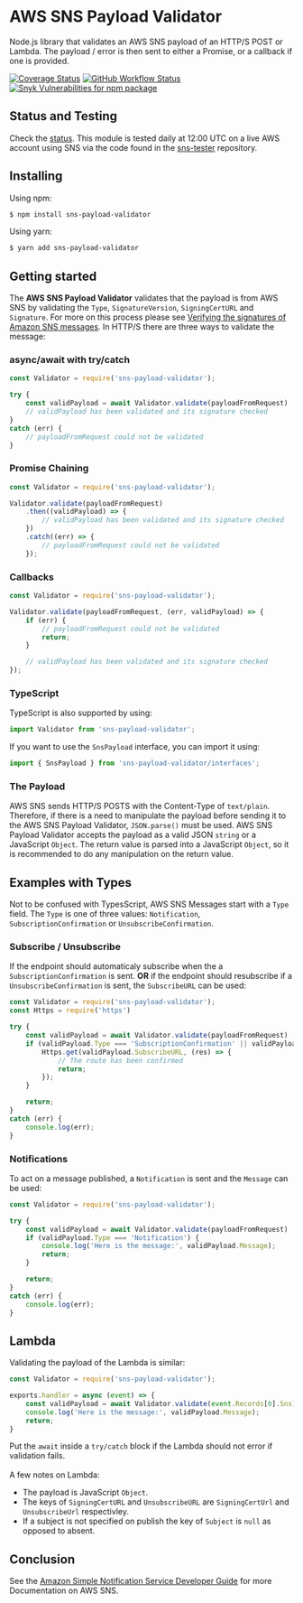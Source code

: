 # AWS SNS Payload Validator
Node.js library that validates an AWS SNS payload of an HTTP/S POST or Lambda. The payload / error is then sent to either a Promise, or a callback if one is provided.

[![Coverage Status](https://coveralls.io/repos/github/devinstewart/sns-payload-validator/badge.svg?branch=main)](https://coveralls.io/github/devinstewart/sns-payload-validator?branch=main)
[![GitHub Workflow Status](https://img.shields.io/github/workflow/status/devinstewart/sns-payload-validator/ci)](https://github.com/devinstewart/sns-payload-validator/actions?query=workflow%3Aci+branch%3Amain)
[![Snyk Vulnerabilities for npm package](https://img.shields.io/snyk/vulnerabilities/npm/sns-payload-validator)](https://snyk.io/test/npm/sns-payload-validator)

## Status and Testing
Check the [status](https://github.com/devinstewart/sns-tester/blob/main/status).  This module is tested daily at 12:00 UTC on a live AWS account using SNS via the code found in the [sns-tester](https://github.com/devinstewart/sns-tester) repository.
## Installing
Using npm:
```bash
$ npm install sns-payload-validator
```
Using yarn:
```bash
$ yarn add sns-payload-validator
```

## Getting started
The **AWS SNS Payload Validator** validates that the payload is from AWS SNS by validating the `Type`, `SignatureVersion`, `SigningCertURL` and `Signature`.  For more on this process please see [Verifying the signatures of Amazon SNS messages](https://docs.aws.amazon.com/sns/latest/dg/sns-verify-signature-of-message.html). In HTTP/S there are three ways to validate the message:

### async/await with try/catch
```javascript
const Validator = require('sns-payload-validator');

try {
    const validPayload = await Validator.validate(payloadFromRequest)
    // validPayload has been validated and its signature checked
}
catch (err) {
    // payloadFromRequest could not be validated
}
```

### Promise Chaining
```javascript
const Validator = require('sns-payload-validator');

Validator.validate(payloadFromRequest)
    .then((validPayload) => {
        // validPayload has been validated and its signature checked
    })
    .catch((err) => {
        // payloadFromRequest could not be validated
    });
```

### Callbacks
```javascript
const Validator = require('sns-payload-validator');

Validator.validate(payloadFromRequest, (err, validPayload) => {
    if (err) {
        // payloadFromRequest could not be validated
        return;
    }

    // validPayload has been validated and its signature checked
});
```

### TypeScript
TypeScript is also supported by using:
```typescript
import Validator from 'sns-payload-validator';
```

If you want to use the `SnsPayload` interface, you can import it using:
```typescript
import { SnsPayload } from 'sns-payload-validator/interfaces';
```

### The Payload
AWS SNS sends HTTP/S POSTS with the Content-Type of `text/plain`.  Therefore, if there is a need to manipulate the payload before sending it to the AWS SNS Payload Validator, `JSON.parse()` must be used. AWS SNS Payload Validator accepts the payload as a valid JSON `string` or a JavaScript `Object`.  The return value is parsed into a JavaScript `Object`, so it is recommended to do any manipulation on the return value.

## Examples with Types
Not to be confused with TypesScript, AWS SNS Messages start with a `Type` field.  The `Type` is one of three values: `Notification`, `SubscriptionConfirmation` or `UnsubscribeConfirmation`.
### Subscribe / Unsubscribe
If the endpoint should automaticaly subscribe when the a `SubscriptionConfirmation` is sent. **OR** if the endpoint should resubscribe if a `UnsubscribeConfirmation` is sent, the `SubscribeURL` can be used:
```javascript
const Validator = require('sns-payload-validator');
const Https = require('https')

try {
    const validPayload = await Validator.validate(payloadFromRequest)
    if (validPayload.Type === 'SubscriptionConfirmation' || validPayload.Type === 'UnsubscribeConfirmation') {
        Https.get(validPayload.SubscribeURL, (res) => {
            // The route has been confirmed
            return;
        });
    }

    return;
}
catch (err) {
    console.log(err);
}
```

### Notifications
To act on a message published, a `Notification` is sent and the `Message` can be used:

```javascript
const Validator = require('sns-payload-validator');

try {
    const validPayload = await Validator.validate(payloadFromRequest)
    if (validPayload.Type === 'Notification') {
        console.log('Here is the message:', validPayload.Message);
        return;
    }

    return;
}
catch (err) {
    console.log(err);
}
```

## Lambda
Validating the payload of the Lambda is similar:

```javascript
const Validator = require('sns-payload-validator');

exports.handler = async (event) => {
    const validPayload = await Validator.validate(event.Records[0].Sns);
    console.log('Here is the message:', validPayload.Message);
    return;
}
```
Put the `await` inside a `try/catch` block if the Lambda should not error if validation fails.\
\
A few notes on Lambda:
* The payload is JavaScript `Object`.
* The keys of `SigningCertURL` and `UnsubscribeURL` are `SigningCertUrl` and `UnsubscribeUrl` respectivley.
* If a subject is not specified on publish the key of `Subject` is `null` as opposed to absent.

## Conclusion
See the [Amazon Simple Notification Service Developer Guide](https://docs.aws.amazon.com/sns/latest/dg/welcome.html) for more Documentation on AWS SNS.